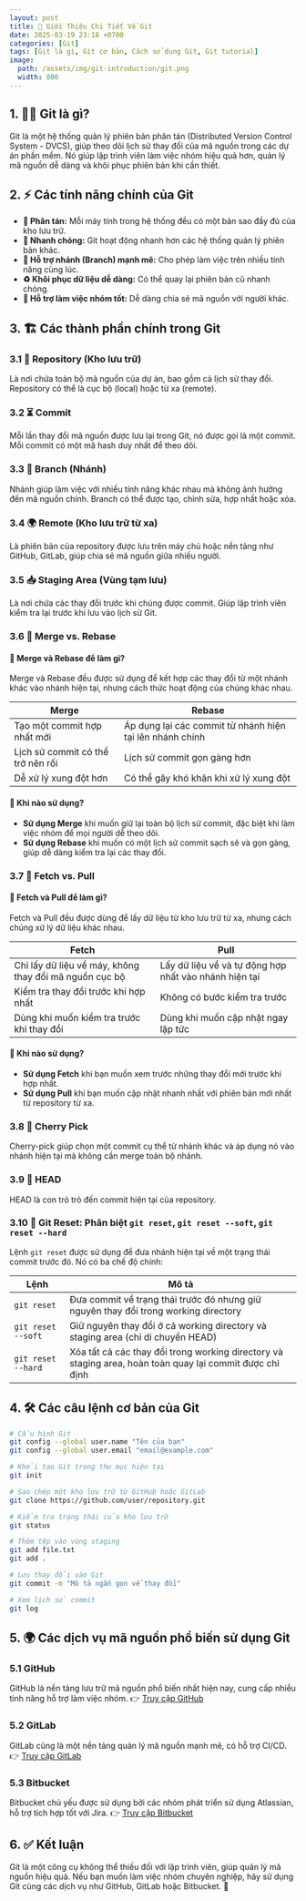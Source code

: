 ```yaml
---
layout: post
title: 🚀 Giới Thiệu Chi Tiết Về Git
date: 2025-03-19 23:18 +0700
categories: [Git]
tags: [Git là gì, Git cơ bản, Cách sử dụng Git, Git tutorial]
image:
  path: /assets/img/git-introduction/git.png
  width: 800
---
```


## 1. 🧑‍💻 Git là gì?

Git là một hệ thống quản lý phiên bản phân tán (Distributed Version Control System - DVCS), giúp theo dõi lịch sử thay đổi của mã nguồn trong các dự án phần mềm. Nó giúp lập trình viên làm việc nhóm hiệu quả hơn, quản lý mã nguồn dễ dàng và khôi phục phiên bản khi cần thiết.

## 2. ⚡ Các tính năng chính của Git

- **🔄 Phân tán:** Mỗi máy tính trong hệ thống đều có một bản sao đầy đủ của kho lưu trữ.
- **🚀 Nhanh chóng:** Git hoạt động nhanh hơn các hệ thống quản lý phiên bản khác.
- **🌿 Hỗ trợ nhánh (Branch) mạnh mẽ:** Cho phép làm việc trên nhiều tính năng cùng lúc.
- **♻️ Khôi phục dữ liệu dễ dàng:** Có thể quay lại phiên bản cũ nhanh chóng.
- **👥 Hỗ trợ làm việc nhóm tốt:** Dễ dàng chia sẻ mã nguồn với người khác.

## 3. 🏗️ Các thành phần chính trong Git

### 3.1 📂 Repository (Kho lưu trữ)
Là nơi chứa toàn bộ mã nguồn của dự án, bao gồm cả lịch sử thay đổi. Repository có thể là cục bộ (local) hoặc từ xa (remote).

### 3.2 ⏳ Commit
Mỗi lần thay đổi mã nguồn được lưu lại trong Git, nó được gọi là một commit. Mỗi commit có một mã hash duy nhất để theo dõi.

### 3.3 🌿 Branch (Nhánh)
Nhánh giúp làm việc với nhiều tính năng khác nhau mà không ảnh hưởng đến mã nguồn chính. Branch có thể được tạo, chỉnh sửa, hợp nhất hoặc xóa.

### 3.4 🌍 Remote (Kho lưu trữ từ xa)
Là phiên bản của repository được lưu trên máy chủ hoặc nền tảng như GitHub, GitLab, giúp chia sẻ mã nguồn giữa nhiều người.

### 3.5 📥 Staging Area (Vùng tạm lưu)
Là nơi chứa các thay đổi trước khi chúng được commit. Giúp lập trình viên kiểm tra lại trước khi lưu vào lịch sử Git.

### 3.6 🔄 Merge vs. Rebase
#### 🔹 Merge và Rebase để làm gì?
Merge và Rebase đều được sử dụng để kết hợp các thay đổi từ một nhánh khác vào nhánh hiện tại, nhưng cách thức hoạt động của chúng khác nhau.

| Merge | Rebase |
|--------|--------|
| Tạo một commit hợp nhất mới | Áp dụng lại các commit từ nhánh hiện tại lên nhánh chính |
| Lịch sử commit có thể trở nên rối | Lịch sử commit gọn gàng hơn |
| Dễ xử lý xung đột hơn | Có thể gây khó khăn khi xử lý xung đột |

#### 🔹 Khi nào sử dụng?
- **Sử dụng Merge** khi muốn giữ lại toàn bộ lịch sử commit, đặc biệt khi làm việc nhóm để mọi người dễ theo dõi.
- **Sử dụng Rebase** khi muốn có một lịch sử commit sạch sẽ và gọn gàng, giúp dễ dàng kiểm tra lại các thay đổi.

### 3.7 🔁 Fetch vs. Pull
#### 🔹 Fetch và Pull để làm gì?
Fetch và Pull đều được dùng để lấy dữ liệu từ kho lưu trữ từ xa, nhưng cách chúng xử lý dữ liệu khác nhau.

| Fetch | Pull |
|--------|--------|
| Chỉ lấy dữ liệu về máy, không thay đổi mã nguồn cục bộ | Lấy dữ liệu về và tự động hợp nhất vào nhánh hiện tại |
| Kiểm tra thay đổi trước khi hợp nhất | Không có bước kiểm tra trước |
| Dùng khi muốn kiểm tra trước khi thay đổi | Dùng khi muốn cập nhật ngay lập tức |

#### 🔹 Khi nào sử dụng?
- **Sử dụng Fetch** khi bạn muốn xem trước những thay đổi mới trước khi hợp nhất.
- **Sử dụng Pull** khi bạn muốn cập nhật nhanh nhất với phiên bản mới nhất từ repository từ xa.

### 3.8 🍒 Cherry Pick
Cherry-pick giúp chọn một commit cụ thể từ nhánh khác và áp dụng nó vào nhánh hiện tại mà không cần merge toàn bộ nhánh.

### 3.9 🎯 HEAD
HEAD là con trỏ trỏ đến commit hiện tại của repository.

### 3.10 🔄 Git Reset: Phân biệt `git reset`, `git reset --soft`, `git reset --hard`

Lệnh `git reset` được sử dụng để đưa nhánh hiện tại về một trạng thái commit trước đó. Nó có ba chế độ chính:

| Lệnh | Mô tả |
|------|------|
| `git reset` | Đưa commit về trạng thái trước đó nhưng giữ nguyên thay đổi trong working directory |
| `git reset --soft` | Giữ nguyên thay đổi ở cả working directory và staging area (chỉ di chuyển HEAD) |
| `git reset --hard` | Xóa tất cả các thay đổi trong working directory và staging area, hoàn toàn quay lại commit được chỉ định |

## 4. 🛠️ Các câu lệnh cơ bản của Git
```sh
# Cấu hình Git
git config --global user.name "Tên của bạn"
git config --global user.email "email@example.com"

# Khởi tạo Git trong thư mục hiện tại
git init

# Sao chép một kho lưu trữ từ GitHub hoặc GitLab
git clone https://github.com/user/repository.git

# Kiểm tra trạng thái của kho lưu trữ
git status

# Thêm tệp vào vùng staging
git add file.txt
git add .

# Lưu thay đổi vào Git
git commit -m "Mô tả ngắn gọn về thay đổi"

# Xem lịch sử commit
git log
```

## 5. 🌍 Các dịch vụ mã nguồn phổ biến sử dụng Git
### 5.1 GitHub
GitHub là nền tảng lưu trữ mã nguồn phổ biến nhất hiện nay, cung cấp nhiều tính năng hỗ trợ làm việc nhóm.
👉 [Truy cập GitHub](https://github.com/)

### 5.2 GitLab
GitLab cũng là một nền tảng quản lý mã nguồn mạnh mẽ, có hỗ trợ CI/CD.
👉 [Truy cập GitLab](https://gitlab.com/)

### 5.3 Bitbucket
Bitbucket chủ yếu được sử dụng bởi các nhóm phát triển sử dụng Atlassian, hỗ trợ tích hợp tốt với Jira.
👉 [Truy cập Bitbucket](https://bitbucket.org/)

## 6. ✅ Kết luận
Git là một công cụ không thể thiếu đối với lập trình viên, giúp quản lý mã nguồn hiệu quả. Nếu bạn muốn làm việc nhóm chuyên nghiệp, hãy sử dụng Git cùng các dịch vụ như GitHub, GitLab hoặc Bitbucket. 🚀
